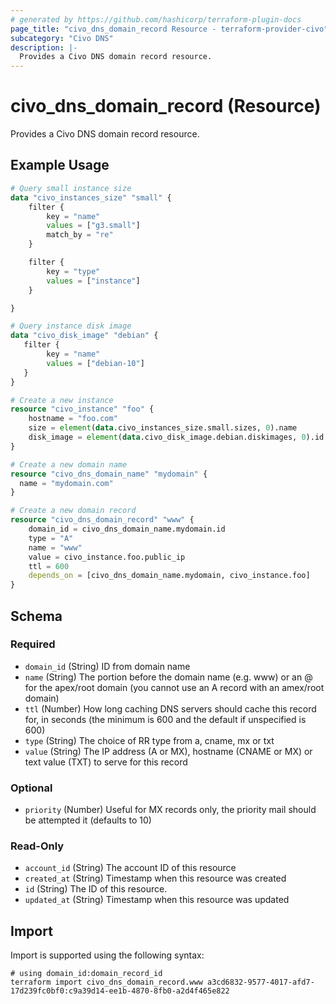 ```yaml
---
# generated by https://github.com/hashicorp/terraform-plugin-docs
page_title: "civo_dns_domain_record Resource - terraform-provider-civo"
subcategory: "Civo DNS"
description: |-
  Provides a Civo DNS domain record resource.
---
```


# civo_dns_domain_record (Resource)

Provides a Civo DNS domain record resource.

## Example Usage

```terraform
# Query small instance size
data "civo_instances_size" "small" {
    filter {
        key = "name"
        values = ["g3.small"]
        match_by = "re"
    }

    filter {
        key = "type"
        values = ["instance"]
    }

}

# Query instance disk image
data "civo_disk_image" "debian" {
   filter {
        key = "name"
        values = ["debian-10"]
   }
}

# Create a new instance
resource "civo_instance" "foo" {
    hostname = "foo.com"
    size = element(data.civo_instances_size.small.sizes, 0).name
    disk_image = element(data.civo_disk_image.debian.diskimages, 0).id
}

# Create a new domain name
resource "civo_dns_domain_name" "mydomain" {
  name = "mydomain.com"
}

# Create a new domain record
resource "civo_dns_domain_record" "www" {
    domain_id = civo_dns_domain_name.mydomain.id
    type = "A"
    name = "www"
    value = civo_instance.foo.public_ip
    ttl = 600
    depends_on = [civo_dns_domain_name.mydomain, civo_instance.foo]
}
```

<!-- schema generated by tfplugindocs -->
## Schema

### Required

- `domain_id` (String) ID from domain name
- `name` (String) The portion before the domain name (e.g. www) or an @ for the apex/root domain (you cannot use an A record with an amex/root domain)
- `ttl` (Number) How long caching DNS servers should cache this record for, in seconds (the minimum is 600 and the default if unspecified is 600)
- `type` (String) The choice of RR type from a, cname, mx or txt
- `value` (String) The IP address (A or MX), hostname (CNAME or MX) or text value (TXT) to serve for this record

### Optional

- `priority` (Number) Useful for MX records only, the priority mail should be attempted it (defaults to 10)

### Read-Only

- `account_id` (String) The account ID of this resource
- `created_at` (String) Timestamp when this resource was created
- `id` (String) The ID of this resource.
- `updated_at` (String) Timestamp when this resource was updated

## Import

Import is supported using the following syntax:

```shell
# using domain_id:domain_record_id
terraform import civo_dns_domain_record.www a3cd6832-9577-4017-afd7-17d239fc0bf0:c9a39d14-ee1b-4870-8fb0-a2d4f465e822
```
